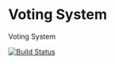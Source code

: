 # Voting System

Voting System

[![Build Status](https://travis-ci.org/Arquisoft/Voting_3b.svg?branch=master)](https://travis-ci.org/Arquisoft/Voting_3b)
